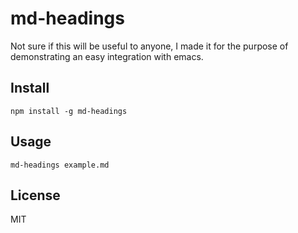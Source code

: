 md-headings
====

Not sure if this will be useful to anyone, I made it for the purpose of demonstrating an easy integration with emacs.

Install
----

`npm install -g md-headings`

Usage
----

`md-headings example.md`

License
----

MIT
